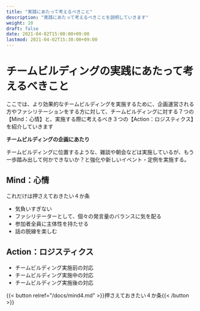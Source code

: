 ```yaml
---
title: "実践にあたって考えるべきこと"
description: "実践にあたって考えるべきことを説明していきます"
weight: 10
draft: false
date: 2021-04-02T15:00:00+09:00
lastmod: 2021-04-02T15:30:00+09:00
---
```


# チームビルディングの実践にあたって考えるべきこと


ここでは、より効果的なチームビルディングを実施するために、企画運営される方やファシリテーションをする方に対して、チームビルディングに対する７つの【Mind：心情】と、実施する際に考えるべき３つの【Action：ロジスティクス】を紹介していきます

**チームビルディングの企画にあたり**

チームビルディングに位置するような、雑談や朝会などは実施しているが、もう一歩踏み出して何かできないか？と強化や新しいイベント・定例を実施する。

## Mind：心情

これだけは押さえておきたい４か条
- 気負いすぎない
- ファシリテーターとして、個々の発言量のバランスに気を配る
- 参加者全員に主体性を持たせる
- 話の脱線を楽しむ


## Action：ロジスティクス
- チームビルディング実施前の対応
- チームビルディング実施中の対応
- チームビルディング実施後の対応


{{< button relref="/docs/mind4.md" >}}押さえておきたい４か条{{< /button >}}
